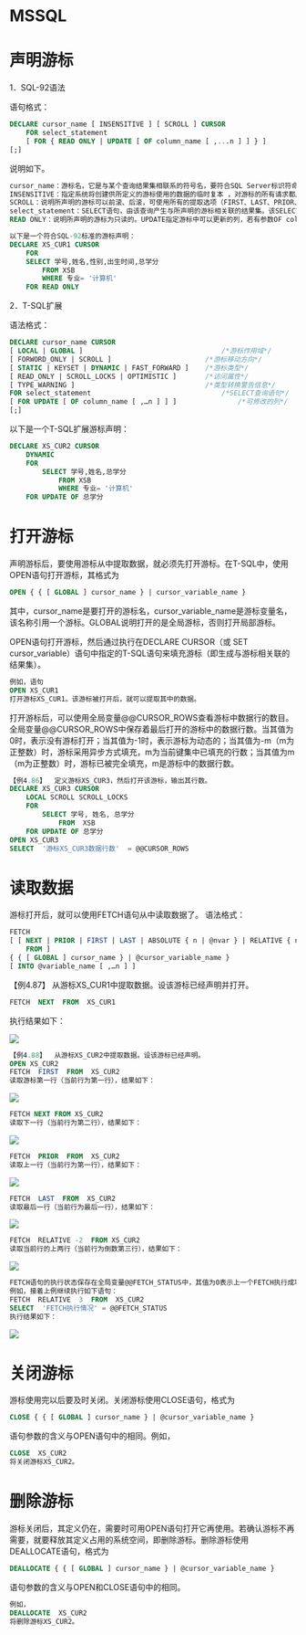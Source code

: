 # MSSQL

# 声明游标

1．SQL-92语法

语句格式：
```sql
DECLARE cursor_name [ INSENSITIVE ] [ SCROLL ] CURSOR 
	FOR select_statement 
	[ FOR { READ ONLY | UPDATE [ OF column_name [ ,...n ] ] } ]
[;]
```
说明如下。
```sql
cursor_name：游标名，它是与某个查询结果集相联系的符号名，要符合SQL Server标识符命名规则。
INSENSITIVE：指定系统将创建供所定义的游标使用的数据的临时复本 ，对游标的所有请求都从tempdb中的该临时表中得到应答。 
SCROLL：说明所声明的游标可以前滚、后滚，可使用所有的提取选项（FIRST、LAST、PRIOR、NEXT、RELATIVE、ABSOLUTE）。
select_statement：SELECT语句，由该查询产生与所声明的游标相关联的结果集。该SELECT语句中不能出现COMPUTE、COMPUTE BY、INTO或FOR BROWSE关键字。
READ ONLY：说明所声明的游标为只读的。UPDATE指定游标中可以更新的列，若有参数OF column_name [ ,…n ]，则只能修改给出的这些列。
```

```sql
以下是一个符合SQL-92标准的游标声明：
DECLARE XS_CUR1 CURSOR
	FOR
	SELECT 学号,姓名,性别,出生时间,总学分
		FROM XSB
		WHERE 专业= '计算机'
	FOR READ ONLY
```

2．T-SQL扩展

语法格式：
```sql
DECLARE cursor_name CURSOR
[ LOCAL | GLOBAL ]                               	/*游标作用域*/
[ FORWORD_ONLY | SCROLL ]                     	/*游标移动方向*/
[ STATIC | KEYSET | DYNAMIC | FAST_FORWARD ]   	/*游标类型*/
[ READ_ONLY | SCROLL_LOCKS | OPTIMISTIC ]     	/*访问属性*/
[ TYPE_WARNING ]                               	/*类型转换警告信息*/
FOR select_statement                               	/*SELECT查询语句*/
[ FOR UPDATE [ OF column_name [ ,…n ] ] ]           	/*可修改的列*/
[;]
```
以下是一个T-SQL扩展游标声明：
```sql
DECLARE XS_CUR2 CURSOR  
	DYNAMIC 
	FOR
		SELECT 学号,姓名,总学分
			FROM XSB
			WHERE 专业= '计算机'
	FOR UPDATE OF 总学分
```

#  打开游标

声明游标后，要使用游标从中提取数据，就必须先打开游标。在T-SQL中，使用OPEN语句打开游标，其格式为
```sql
OPEN { { [ GLOBAL ] cursor_name } | cursor_variable_name } 
```
其中，cursor_name是要打开的游标名，cursor_variable_name是游标变量名，该名称引用一个游标。GLOBAL说明打开的是全局游标，否则打开局部游标。

OPEN语句打开游标，然后通过执行在DECLARE CURSOR（或 SET cursor_variable）语句中指定的T-SQL语句来填充游标（即生成与游标相关联的结果集）。
```sql
例如，语句
OPEN XS_CUR1
打开游标XS_CUR1。该游标被打开后，就可以提取其中的数据。
```

打开游标后，可以使用全局变量@@CURSOR_ROWS查看游标中数据行的数目。全局变量@@CURSOR_ROWS中保存着最后打开的游标中的数据行数。当其值为0时，表示没有游标打开；当其值为-1时，表示游标为动态的；当其值为-m（m为正整数）时，游标采用异步方式填充，m为当前键集中已填充的行数；当其值为m（m为正整数）时，游标已被完全填充，m是游标中的数据行数。
```sql
【例4.86】  定义游标XS_CUR3，然后打开该游标，输出其行数。
DECLARE XS_CUR3 CURSOR
	LOCAL SCROLL SCROLL_LOCKS
	FOR
		SELECT 学号, 姓名, 总学分
			FROM  XSB
	FOR UPDATE OF 总学分
OPEN XS_CUR3
SELECT  '游标XS_CUR3数据行数'  = @@CURSOR_ROWS
```


# 读取数据

游标打开后，就可以使用FETCH语句从中读取数据了。
语法格式：
```sql
FETCH
[ [ NEXT | PRIOR | FIRST | LAST | ABSOLUTE { n | @nvar } | RELATIVE { n | @nvar} ]
    FROM ]
{ { [ GLOBAL ] cursor_name } | @cursor_variable_name }
[ INTO @variable_name [ ,…n ] ]
```
【例4.87】  从游标XS_CUR1中提取数据。设该游标已经声明并打开。
```sql
FETCH  NEXT  FROM  XS_CUR1
```
执行结果如下：


![](https://raw.githubusercontent.com/ZanderZhao/images/master/img2019/20191120234920.png)

```sql
【例4.88】  从游标XS_CUR2中提取数据。设该游标已经声明。
OPEN XS_CUR2
FETCH  FIRST  FROM  XS_CUR2
读取游标第一行（当前行为第一行），结果如下：
```
![](https://raw.githubusercontent.com/ZanderZhao/images/master/img2019/20191120234938.png)
```sql
FETCH NEXT FROM XS_CUR2
读取下一行（当前行为第二行），结果如下：
```
![](https://raw.githubusercontent.com/ZanderZhao/images/master/img2019/20191120234956.png)
```sql
FETCH  PRIOR  FROM  XS_CUR2
读取上一行（当前行为第一行），结果如下：
```
![](https://raw.githubusercontent.com/ZanderZhao/images/master/img2019/20191120235013.png)
```sql
FETCH  LAST  FROM  XS_CUR2
读取最后一行（当前行为最后一行），结果如下：
```
![](https://raw.githubusercontent.com/ZanderZhao/images/master/img2019/20191120235029.png)

```sql
FETCH  RELATIVE -2  FROM XS_CUR2
读取当前行的上两行（当前行为倒数第三行），结果如下：
```
![](https://raw.githubusercontent.com/ZanderZhao/images/master/img2019/20191120235045.png)

```sql
FETCH语句的执行状态保存在全局变量@@FETCH_STATUS中，其值为0表示上一个FETCH执行成功；为-1表示所要读取的行不在结果集中；为-2表示被提取的行已不存在（已被删除）。
例如，接着上例继续执行如下语句：
FETCH  RELATIVE  3  FROM  XS_CUR2
SELECT  'FETCH执行情况' = @@FETCH_STATUS
执行结果如下：
```
![](https://raw.githubusercontent.com/ZanderZhao/images/master/img2019/20191120235059.png)

# 关闭游标

游标使用完以后要及时关闭。关闭游标使用CLOSE语句，格式为
```sql
CLOSE { { [ GLOBAL ] cursor_name } | @cursor_variable_name }
```
语句参数的含义与OPEN语句中的相同。例如，
```sql
CLOSE  XS_CUR2
将关闭游标XS_CUR2。
```

# 删除游标


游标关闭后，其定义仍在，需要时可用OPEN语句打开它再使用。若确认游标不再需要，就要释放其定义占用的系统空间，即删除游标。删除游标使用DEALLOCATE语句，格式为
```sql
DEALLOCATE { { [ GLOBAL ] cursor_name } | @cursor_variable_name }
```
语句参数的含义与OPEN和CLOSE语句中的相同。
```sql
例如，
DEALLOCATE  XS_CUR2
将删除游标XS_CUR2。
```








